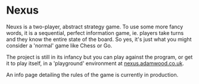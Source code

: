 # Nexus
Neuxs is a two-player, abstract strategy game. To use some more fancy words, it is a sequential, perfect information game, ie. players take turns and they know the entire state of the board. So yes, it's just what you might consider a 'normal' game like Chess or Go.

The project is still in its infancy but you can play against the program, or get it to play itself, in a 'playground' environment at [nexus.adamwood.co.uk](https://nexus.adamwood.co.uk).

An info page detailing the rules of the game is currently in production. 
